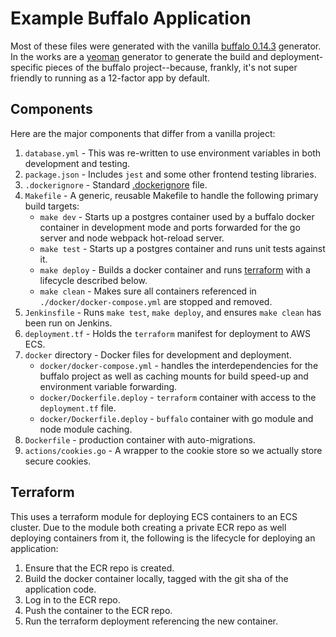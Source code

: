 # Example Buffalo Application

Most of these files were generated with the vanilla
[buffalo 0.14.3](https://github.com/gobuffalo/buffalo) generator. In the
works are a [yeoman](https://yeoman.io) generator to generate the build and
deployment-specific pieces of the buffalo project--because, frankly, it's not
super friendly to running as a 12-factor app by default.

## Components

Here are the major components that differ from a vanilla project:

1. `database.yml` - This was re-written to use environment variables in both
development and testing.
2. `package.json` - Includes `jest` and some other frontend testing libraries.
3. `.dockerignore` - Standard [.dockerignore](https://docs.docker.com/engine/reference/builder/#dockerignore-file)
file.
4. `Makefile` - A generic, reusable Makefile to handle the following primary
build targets:
	- `make dev` - Starts up a postgres container used by a buffalo docker
	container in development mode and ports forwarded for the go server and
	node webpack hot-reload server.
	- `make test` - Starts up a postgres container and runs unit tests against it.
	- `make deploy` - Builds a docker container and runs [terraform](https://terraform.io)
	with a lifecycle described below.
	- `make clean` - Makes sure all containers referenced in `./docker/docker-compose.yml`
	are stopped and removed.
5. `Jenkinsfile` - Runs `make test`, `make deploy`, and ensures `make clean` has been
run on Jenkins.
6. `deployment.tf` - Holds the `terraform` manifest for deployment to AWS ECS.
7. `docker` directory - Docker files for development and deployment.
	- `docker/docker-compose.yml` - handles the interdependencies for the buffalo
	project as well as caching mounts for build speed-up and environment variable
	forwarding.
	- `docker/Dockerfile.deploy` - `terraform` container with access to the `deployment.tf`
	file.
	- `docker/Dockerfile.deploy` - `buffalo` container with go module and node module
	caching.
8. `Dockerfile` - production container with auto-migrations.
9. `actions/cookies.go` - A wrapper to the cookie store so we actually store secure cookies.

## Terraform

This uses a terraform module for deploying ECS containers to an ECS cluster. Due
to the module both creating a private ECR repo as well deploying containers from it,
the following is the lifecycle for deploying an application:

1. Ensure that the ECR repo is created.
2. Build the docker container locally, tagged with the git sha of the application
code.
3. Log in to the ECR repo.
4. Push the container to the ECR repo.
5. Run the terraform deployment referencing the new container.
